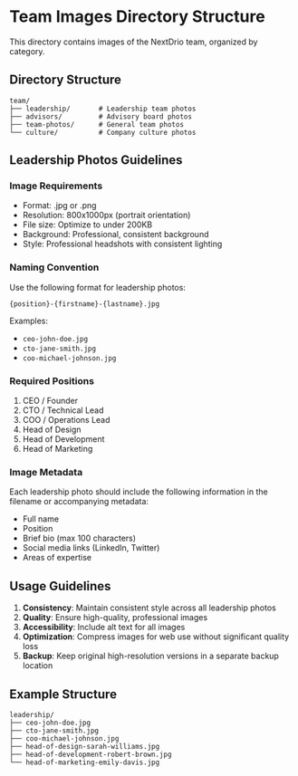 # Team Images Directory Structure

This directory contains images of the NextDrio team, organized by category.

## Directory Structure

```
team/
├── leadership/       # Leadership team photos
├── advisors/         # Advisory board photos
├── team-photos/      # General team photos
└── culture/          # Company culture photos
```

## Leadership Photos Guidelines

### Image Requirements
- Format: .jpg or .png
- Resolution: 800x1000px (portrait orientation)
- File size: Optimize to under 200KB
- Background: Professional, consistent background
- Style: Professional headshots with consistent lighting

### Naming Convention
Use the following format for leadership photos:
```
{position}-{firstname}-{lastname}.jpg
```

Examples:
- `ceo-john-doe.jpg`
- `cto-jane-smith.jpg`
- `coo-michael-johnson.jpg`

### Required Positions
1. CEO / Founder
2. CTO / Technical Lead
3. COO / Operations Lead
4. Head of Design
5. Head of Development
6. Head of Marketing

### Image Metadata
Each leadership photo should include the following information in the filename or accompanying metadata:
- Full name
- Position
- Brief bio (max 100 characters)
- Social media links (LinkedIn, Twitter)
- Areas of expertise

## Usage Guidelines

1. **Consistency**: Maintain consistent style across all leadership photos
2. **Quality**: Ensure high-quality, professional images
3. **Accessibility**: Include alt text for all images
4. **Optimization**: Compress images for web use without significant quality loss
5. **Backup**: Keep original high-resolution versions in a separate backup location

## Example Structure

```
leadership/
├── ceo-john-doe.jpg
├── cto-jane-smith.jpg
├── coo-michael-johnson.jpg
├── head-of-design-sarah-williams.jpg
├── head-of-development-robert-brown.jpg
└── head-of-marketing-emily-davis.jpg
``` 